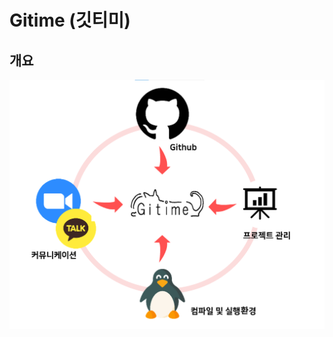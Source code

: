 # Gitime (깃티미)

## 개요
<img src="https://github.com/1917Years/Gitime-Back-end/blob/master/%EA%B0%9C%EC%9A%94.png?raw=true"/>
